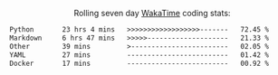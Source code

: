 <p align="center">Rolling seven day <a href="https://wakatime.com/@syrkis"/>WakaTime</a> coding stats:</p>
<!--START_SECTION:waka-->

```txt
Python       23 hrs 4 mins   >>>>>>>>>>>>>>>>>>-------   72.45 %
Markdown     6 hrs 47 mins   >>>>>--------------------   21.33 %
Other        39 mins         >------------------------   02.05 %
YAML         27 mins         -------------------------   01.42 %
Docker       17 mins         -------------------------   00.92 %
```

<!--END_SECTION:waka-->
